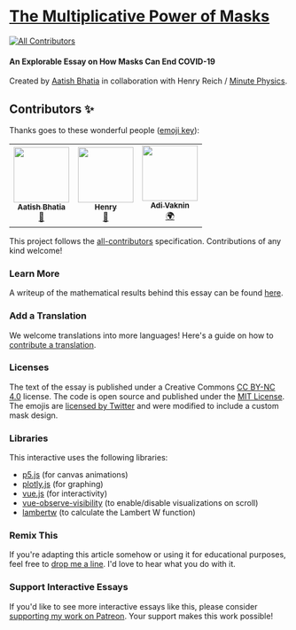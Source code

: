 # [The Multiplicative Power of Masks](https://aatishb.com/maskmath/)
<!-- ALL-CONTRIBUTORS-BADGE:START - Do not remove or modify this section -->
[![All Contributors](https://img.shields.io/badge/all_contributors-3-orange.svg?style=flat-square)](#contributors-)
<!-- ALL-CONTRIBUTORS-BADGE:END -->

#### An Explorable Essay on How Masks Can End COVID-19
Created by [Aatish Bhatia](https://aatishb.com/) in collaboration with Henry Reich / [Minute Physics](http://www.youtube.com/minutephysics).

## Contributors ✨

Thanks goes to these wonderful people ([emoji key](https://allcontributors.org/docs/en/emoji-key)):

<!-- ALL-CONTRIBUTORS-LIST:START - Do not remove or modify this section -->
<!-- prettier-ignore-start -->
<!-- markdownlint-disable -->
<table>
  <tr>
    <td align="center"><a href="https://aatishb.com"><img src="https://avatars2.githubusercontent.com/u/1878638?v=4" width="100px;" alt=""/><br /><sub><b>Aatish Bhatia</b></sub></a><br /><a href="#maintenance-aatishb" title="Maintenance">🚧</a></td>
    <td align="center"><a href="https://github.com/reichhen"><img src="https://avatars0.githubusercontent.com/u/3393273?v=4" width="100px;" alt=""/><br /><sub><b>Henry</b></sub></a><br /><a href="#ideas-reichhen" title="Ideas, Planning, & Feedback">🤔</a></td>
    <td align="center"><a href="https://github.com/DeepSpace2"><img src="https://avatars1.githubusercontent.com/u/6841988?v=4" width="100px;" alt=""/><br /><sub><b>Adi Vaknin</b></sub></a><br /><a href="#translation-DeepSpace2" title="Translation">🌍</a></td>
  </tr>
</table>

<!-- markdownlint-enable -->
<!-- prettier-ignore-end -->
<!-- ALL-CONTRIBUTORS-LIST:END -->

This project follows the [all-contributors](https://github.com/all-contributors/all-contributors) specification. Contributions of any kind welcome!

### Learn More
A writeup of the mathematical results behind this essay can be found [here](https://github.com/aatishb/maskmath/blob/master/model/mathmodel.ipynb).

### Add a Translation
We welcome translations into more languages! Here's a guide on how to [contribute a translation](https://github.com/aatishb/maskmath/issues/4).

### Licenses
The text of the essay is published under a Creative Commons [CC BY-NC 4.0](https://creativecommons.org/licenses/by-nc/4.0/) license. The code is open source and published under the [MIT License](https://github.com/aatishb/maskmath/blob/master/LICENSE). The emojis are [licensed by Twitter](https://twemoji.twitter.com/) and were modified to include a custom mask design. 

### Libraries
This interactive uses the following libraries:
- [p5.js](https://p5js.org/) (for canvas animations)
- [plotly.js](https://plotly.com/javascript/) (for graphing)
- [vue.js](https://vuejs.org/) (for interactivity)
- [vue-observe-visibility](https://github.com/Akryum/vue-observe-visibility) (to enable/disable visualizations on scroll)
- [lambertw](https://github.com/protobi/lambertw) (to calculate the Lambert W function)

### Remix This

If you're adapting this article somehow or using it for educational purposes, feel free to [drop me a line](https://aatishb.com/). I'd love to hear what you do with it.

### Support Interactive Essays

If you'd like to see more interactive essays like this, please consider [supporting my work on Patreon](https://www.patreon.com/aatishb). Your support makes this work possible!
